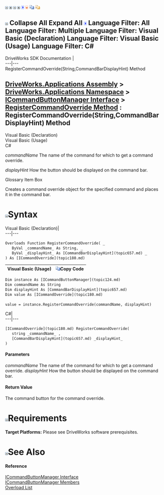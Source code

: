 ![](dotnetimages/collapse.gif) ![](dotnetimages/expand.gif) ![](dotnetimages/collapse.gif) ![](dotnetimages/expand.gif) ![](dotnetimages/drpdown.gif) ![](dotnetimages/drpdown_orange.gif) ![](dotnetimages/copycode.gif) ![](dotnetimages/copycodeHighlight.gif)

![](dotnetimages/collapse.gif) Collapse All Expand All ![](dotnetimages/drpdown.gif) Language Filter: All  Language Filter: Multiple  Language Filter: Visual Basic (Declaration) Language Filter: Visual Basic (Usage) Language Filter: C#  
---  
DriveWorks SDK Documentation  |   
---|---  
RegisterCommandOverride(String,CommandBarDisplayHint) Method   
  
[DriveWorks.Applications Assembly](topic13.md) > [DriveWorks.Applications Namespace](topic16.md) > [ICommandButtonManager Interface](topic124.md) > [RegisterCommandOverride Method](topic131.md) : RegisterCommandOverride(String,CommandBarDisplayHint) Method  
---  
  
Visual Basic (Declaration)    
Visual Basic (Usage)    
C# 

_commandName_
    The name of the command for which to get a command override.

_displayHint_
    How the button should be displayed on the command bar.

Glossary Item Box

Creates a command override object for the specified command and places it in the command bar. 

# ![](dotnetimages/collapse.gif)Syntax

Visual Basic (Declaration)|   
---|---  
      
    
    Overloads Function RegisterCommandOverride( _
       ByVal _commandName_ As String, _
       ByVal _displayHint_ As [CommandBarDisplayHint](topic657.md) _
    ) As [ICommandOverride](topic180.md)  
  
Visual Basic (Usage)| ![](dotnetimages/copycode.gif)Copy Code  
---|---  
      
    
    Dim instance As [ICommandButtonManager](topic124.md)
    Dim commandName As String
    Dim displayHint As [CommandBarDisplayHint](topic657.md)
    Dim value As [ICommandOverride](topic180.md)
     
    value = instance.RegisterCommandOverride(commandName, displayHint)  
  
C#|   
---|---  
      
    
    [ICommandOverride](topic180.md) RegisterCommandOverride( 
       string _commandName_ ,
       [CommandBarDisplayHint](topic657.md) _displayHint_
    )  
  
#### Parameters

 _commandName_
    The name of the command for which to get a command override.
_displayHint_
    How the button should be displayed on the command bar.

#### Return Value

The command button for the command override.

# ![](dotnetimages/collapse.gif)Requirements

**Target Platforms:** Please see DriveWorks software prerequisites.

# ![](dotnetimages/collapse.gif)See Also

#### Reference

[ICommandButtonManager Interface](topic124.md)   
[ICommandButtonManager Members](topic125.md)   
[Overload List](topic131.md)



